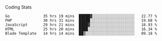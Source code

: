 Coding Stats
<!--START_SECTION:waka-->

```text
Go               35 hrs 19 mins  █████▓░░░░░░░░░░░░░░░░░░░   22.77 %
PHP              30 hrs 31 mins  █████░░░░░░░░░░░░░░░░░░░░   19.68 %
JavaScript       29 hrs 21 mins  ████▓░░░░░░░░░░░░░░░░░░░░   18.93 %
HTML             25 hrs 20 mins  ████░░░░░░░░░░░░░░░░░░░░░   16.34 %
Blade Template   14 hrs 14 mins  ██▒░░░░░░░░░░░░░░░░░░░░░░   09.18 %
```

<!--END_SECTION:waka-->
